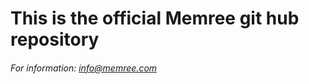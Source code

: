 # This is the official Memree git hub repository
###### For information: info@memree.com

<!---
memree-app/memree-app is a ✨ special ✨ repository because its `README.md` (this file) appears on your GitHub profile.
You can click the Preview link to take a look at your changes.
--->
